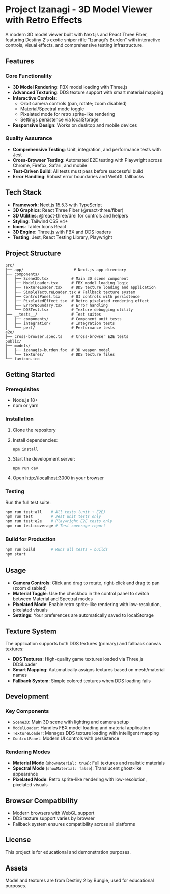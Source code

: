 # Project Izanagi - 3D Model Viewer with Retro Effects

A modern 3D model viewer built with Next.js and React Three Fiber, featuring Destiny 2's exotic sniper rifle "Izanagi's Burden" with interactive controls, visual effects, and comprehensive testing infrastructure.

## Features

### Core Functionality
- **3D Model Rendering**: FBX model loading with Three.js
- **Advanced Texturing**: DDS texture support with smart material mapping
- **Interactive Controls**: 
  - Orbit camera controls (pan, rotate; zoom disabled)
  - Material/Spectral mode toggle
  - Pixelated mode for retro sprite-like rendering
  - Settings persistence via localStorage
- **Responsive Design**: Works on desktop and mobile devices

### Quality Assurance
- **Comprehensive Testing**: Unit, integration, and performance tests with Jest
- **Cross-Browser Testing**: Automated E2E testing with Playwright across Chrome, Firefox, Safari, and mobile
- **Test-Driven Build**: All tests must pass before successful build
- **Error Handling**: Robust error boundaries and WebGL fallbacks

## Tech Stack

- **Framework**: Next.js 15.5.3 with TypeScript
- **3D Graphics**: React Three Fiber (@react-three/fiber)
- **3D Utilities**: @react-three/drei for controls and helpers
- **Styling**: Tailwind CSS v4+
- **Icons**: Tabler Icons React
- **3D Engine**: Three.js with FBX and DDS loaders
- **Testing**: Jest, React Testing Library, Playwright

## Project Structure

```
src/
├── app/                      # Next.js app directory
├── components/
│   ├── Scene3D.tsx          # Main 3D scene component
│   ├── ModelLoader.tsx      # FBX model loading logic
│   ├── TextureLoader.tsx    # DDS texture loading and application
│   ├── SimpleTextureLoader.tsx # Fallback texture system
│   ├── ControlPanel.tsx     # UI controls with persistence
│   ├── PixelatedEffect.tsx  # Retro pixelated rendering effect
│   ├── ErrorBoundary.tsx    # Error handling
│   └── DDSTest.tsx          # Texture debugging utility
├── __tests__/               # Test suites
│   ├── components/          # Component unit tests
│   ├── integration/         # Integration tests
│   └── perf/                # Performance tests
e2e/
├── cross-browser.spec.ts    # Cross-browser E2E tests
public/
├── models/
│   ├── izanagis-burden.fbx  # 3D weapon model
│   └── textures/            # DDS texture files
└── favicon.ico
```

## Getting Started

### Prerequisites

- Node.js 18+ 
- npm or yarn

### Installation

1. Clone the repository
2. Install dependencies:
   ```bash
   npm install
   ```

3. Start the development server:
   ```bash
   npm run dev
   ```

4. Open [http://localhost:3000](http://localhost:3000) in your browser

### Testing

Run the full test suite:
```bash
npm run test:all    # All tests (unit + E2E)
npm run test        # Jest unit tests only  
npm run test:e2e    # Playwright E2E tests only
npm run test:coverage # Test coverage report
```

### Build for Production

```bash
npm run build       # Runs all tests + builds
npm start
```

## Usage

- **Camera Controls**: Click and drag to rotate, right-click and drag to pan (zoom disabled)
- **Material Toggle**: Use the checkbox in the control panel to switch between Material and Spectral modes
- **Pixelated Mode**: Enable retro sprite-like rendering with low-resolution, pixelated visuals
- **Settings**: Your preferences are automatically saved to localStorage

## Texture System

The application supports both DDS textures (primary) and fallback canvas textures:

- **DDS Textures**: High-quality game textures loaded via Three.js DDSLoader
- **Smart Mapping**: Automatically assigns textures based on mesh/material names
- **Fallback System**: Simple colored textures when DDS loading fails

## Development

### Key Components

- `Scene3D`: Main 3D scene with lighting and camera setup
- `ModelLoader`: Handles FBX model loading and material application
- `TextureLoader`: Manages DDS texture loading with intelligent mapping
- `ControlPanel`: Modern UI controls with persistence

### Rendering Modes

- **Material Mode** (`showMaterial: true`): Full textures and realistic materials
- **Spectral Mode** (`showMaterial: false`): Translucent ghost-like appearance
- **Pixelated Mode**: Retro sprite-like rendering with low-resolution, pixelated visuals

## Browser Compatibility

- Modern browsers with WebGL support
- DDS texture support varies by browser
- Fallback system ensures compatibility across all platforms

## License

This project is for educational and demonstration purposes.

## Assets

Model and textures are from Destiny 2 by Bungie, used for educational purposes.